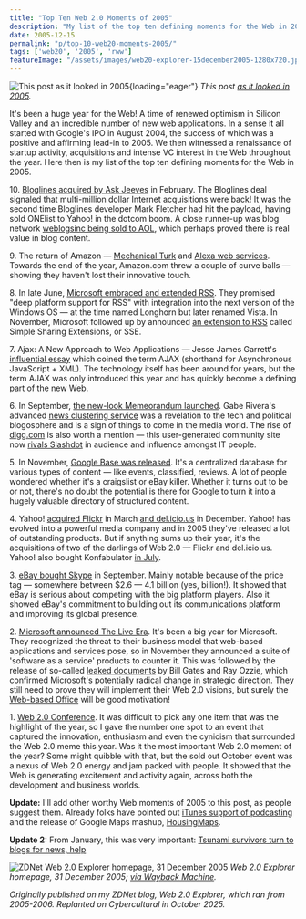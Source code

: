 ```yaml
---
title: "Top Ten Web 2.0 Moments of 2005"
description: "My list of the top ten defining moments for the Web in 2005, a breakout year for the Web 2.0 trend; originally posted to my ZDNet blog, Web 2.0 Explorer, a side-job as I ramped up ReadWriteWeb."
date: 2005-12-15
permalink: "p/top-10-web20-moments-2005/"
tags: ['web20', '2005', 'rww']
featureImage: "/assets/images/web20-explorer-15december2005-1280x720.jpg"
---
```


![This post as it looked in 2005](/assets/images/web20-explorer-15december2005.jpg){loading="eager"}
*This post [as it looked in 2005](https://web.archive.org/web/20060612225101/http://blogs.zdnet.com/web2explorer/?p=80).*

It's been a huge year for the Web! A time of renewed optimism in Silicon Valley and an incredible number of new web applications. In a sense it all started with Google's IPO in August 2004, the success of which was a positive and affirming lead-in to 2005. We then witnessed a renaissance of startup activity, acquisitions and intense VC interest in the Web throughout the year. Here then is my list of the top ten defining moments for the Web in 2005.

10\. [Bloglines acquired by Ask Jeeves](https://web.archive.org/web/20060612225101/http://www.readwriteweb.com/archives/bloglines_acqui.php) in February. The Bloglines deal signaled that multi-million dollar Internet acquisitions were back! It was the second time Bloglines developer Mark Fletcher had hit the payload, having sold ONElist to Yahoo! in the dotcom boom. A close runner-up was blog network [weblogsinc being sold to AOL](https://web.archive.org/web/20060612225101/http://www.readwriteweb.com/archives/flurry_of_web_2.php), which perhaps proved there is real value in blog content. 

9\. The return of Amazon — [Mechanical Turk](https://web.archive.org/web/20060612225101/http://www.mturk.com/mturk/welcome) and [Alexa web services](https://web.archive.org/web/20060612225101/http://blogs.zdnet.com/web2explorer/?p=78). Towards the end of the year, Amazon.com threw a couple of curve balls — showing they haven't lost their innovative touch.

8\. In late June, [Microsoft embraced and extended RSS](https://web.archive.org/web/20060612225101/http://www.readwriteweb.com/archives/microsoft_embra.php). They promised "deep platform support for RSS" with integration into the next version of the Windows OS — at the time named Longhorn but later renamed Vista. In November, Microsoft followed up by announced [an extension to RSS](https://web.archive.org/web/20060612225101/http://blogs.zdnet.com/web2explorer/?p=63) called Simple Sharing Extensions, or SSE.

7\. Ajax: A New Approach to Web Applications — Jesse James Garrett's [influential essay](https://web.archive.org/web/20060612225101/http://www.adaptivepath.com/publications/essays/archives/000385.php) which coined the term AJAX (shorthand for Asynchronous JavaScript + XML). The technology itself has been around for years, but the term AJAX was only introduced this year and has quickly become a defining part of the new Web.

6\. In September, [the new-look Memeorandum launched](https://web.archive.org/web/20060612225101/http://www.readwriteweb.com/archives/newlook_memeora.php). Gabe Rivera's advanced [news clustering service](https://web.archive.org/web/20060612225101/http://tech.memeorandum.com/) was a revelation to the tech and political blogosphere and is a sign of things to come in the media world. The rise of [digg.com](https://web.archive.org/web/20060612225101/http://www.digg.com/) is also worth a mention — this user-generated community site now [rivals Slashdot](https://web.archive.org/web/20060612225101/http://digg.com/links/Traffic_Comparison:_Digg_vs._Slashdot) in audience and influence amongst IT people.

5\. In November, [Google Base was released](https://web.archive.org/web/20060612225101/http://blogs.zdnet.com/web2explorer/?p=61). It's a centralized database for various types of content — like events, classified, reviews. A lot of people wondered whether it's a craigslist or eBay killer. Whether it turns out to be or not, there's no doubt the potential is there for Google to turn it into a hugely valuable directory of structured content. 

4\. Yahoo! [acquired Flickr](https://web.archive.org/web/20060612225101/http://news.zdnet.co.uk/internet/ecommerce/0,39020372,39192113,00.htm) in March [and del.icio.us](https://web.archive.org/web/20060612225101/http://blogs.zdnet.com/web2explorer/?p=76) in December. Yahoo! has evolved into a powerful media company and in 2005 they've released a lot of outstanding products. But if anything sums up their year, it's the acquisitions of two of the darlings of Web 2.0 — Flickr and del.icio.us. Yahoo! also bought Konfabulator [in July](https://web.archive.org/web/20060612225101/http://gigaom.com/2005/07/24/yahoo-buys-konfabulator/).

3\. [eBay bought Skype](https://web.archive.org/web/20060612225101/http://blogs.zdnet.com/web2explorer/?p=8) in September. Mainly notable because of the price tag — somewhere between $2.6 — 4.1 billion (yes, billion!). It showed that eBay is serious about competing with the big platform players. Also it showed eBay's commitment to building out its communications platform and improving its global presence.

2\. [Microsoft announced The Live Era](https://web.archive.org/web/20060612225101/http://blogs.zdnet.com/web2explorer/?p=45). It's been a big year for Microsoft. They recognized the threat to their business model that web-based applications and services pose, so in November they announced a suite of 'software as a service' products to counter it. This was followed by the release of so-called [leaked documents](https://web.archive.org/web/20060612225101/http://blogs.zdnet.com/web2explorer/?p=52) by Bill Gates and Ray Ozzie, which confirmed Microsoft's potentially radical change in strategic direction. They still need to prove they will implement their Web 2.0 visions, but surely the [Web-based Office](https://web.archive.org/web/20060612225101/http://blogs.zdnet.com/web2explorer/?p=20) will be good motivation!

1\. [Web 2.0 Conference](https://web.archive.org/web/20060612225101/http://blogs.zdnet.com/web2explorer/?p=27). It was difficult to pick any one item that was the highlight of the year, so I gave the number one spot to an event that captured the innovation, enthusiasm and even the cynicism that surrounded the Web 2.0 meme this year. Was it the most important Web 2.0 moment of the year? Some might quibble with that, but the sold out October event was a nexus of Web 2.0 energy and jam packed with people. It showed that the Web is generating excitement and activity again, across both the development and business worlds.

**Update:** I'll add other worthy Web moments of 2005 to this post, as people suggest them. Already folks have pointed out [iTunes support of podcasting](https://web.archive.org/web/20060612225101/http://www.scripting.com/2005/05/25.html#When:7:56:53AM) and the release of Google Maps mashup, [HousingMaps](https://web.archive.org/web/20060612225101/http://www.housingmaps.com/about.html). 

**Update 2:** From January, this was very important: [Tsunami survivors turn to blogs for news, help](https://web.archive.org/web/20060612225101/http://news.com.com/Tsunami+survivors+turn+to+blogs+for+news%2C+help/2100-1038_3-5513428.html?tag=nl "Tsunami survivors turn to blogs for news, help -- Wednesday, Jan 5, 2005")

![ZDNet Web 2.0 Explorer homepage, 31 December 2005](/assets/images/web20-explorer-homepage-31dec2005.jpg)
*Web 2.0 Explorer homepage, 31 December 2005; [via Wayback Machine](https://web.archive.org/web/20051231053810/http://blogs.zdnet.com:80/web2explorer/).*

*Originally published on my ZDNet blog, Web 2.0 Explorer, which ran from 2005-2006. Replanted on Cybercultural in October 2025.*